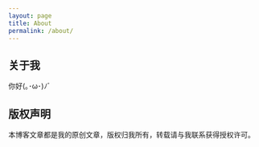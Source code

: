 ```yaml
---
layout: page
title: About
permalink: /about/
---
```


## 关于我

你好(｡･ω･)ﾉﾞ

## 版权声明

本博客文章都是我的原创文章，版权归我所有，转载请与我联系获得授权许可。

